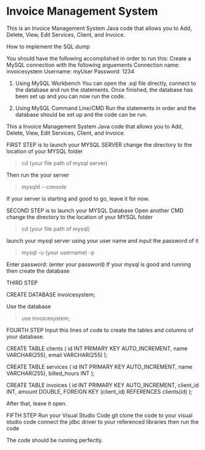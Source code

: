 # Invoice Management System
This is an Invoice Management System Java code that allows you to Add, Delete, View, Edit Services, Client, and Invoice.

How to implement the SQL dump

You should have the following accomplished in order to run this:
Create a MySQL connection with the following arguements
Connection name: invoicesystem
Username: myUser
Password: 1234

1. Using MySQL Workbench
You can open the .sql file directly, connect to the database and run the statements. Once finished, the database has been set up and you can now run the code.

2. Using MySQL Command Line/CMD
Run the statements in order and the database should be set up and the code can be run.

This a Invoice Management System Java code that allows you to
Add, Delete, View, Edit Services, Client, and Invoice.

FIRST STEP is to launch your MYSQL SERVER
change the directory to the location of your MYSQL folder
>cd (your file path of mysql server)

Then run the your server
>mysqld --console

If your server is starting and good to go, leave it for now.

SECOND STEP is to launch your MYSQL Database
Open another CMD
change the directory to the location of your MYSQL folder
>cd (your file path of mysql)

launch your mysql server using your user name and input the password of it

>mysql -u (your username) -p

Enter password: (enter your password)
If your mysql is good and running then create the database

THIRD STEP

CREATE DATABASE invoicesystem;

Use the database
>use invoicesystem;

FOURTH STEP
Input this lines of code to create the tables and columns of your database.

CREATE TABLE clients (
    id INT PRIMARY KEY AUTO_INCREMENT,
    name VARCHAR(255),
    email VARCHAR(255)
);

CREATE TABLE services (
    id INT PRIMARY KEY AUTO_INCREMENT,
    name VARCHAR(255),
    billed_hours INT
);

CREATE TABLE invoices (
    id INT PRIMARY KEY AUTO_INCREMENT,
    client_id INT,
    amount DOUBLE,
    FOREIGN KEY (client_id) REFERENCES clients(id)
);

After that, leave it open.

FIFTH STEP
Run your Visual Studio Code
git clone the code to your visual studio code
connect the jdbc driver to your referenced libraries
then run the code

The code should be running perfectly.
